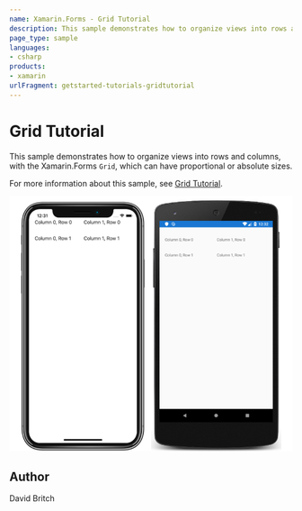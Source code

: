 ```yaml
---
name: Xamarin.Forms - Grid Tutorial
description: This sample demonstrates how to organize views into rows and columns, with the Xamarin.Forms Grid, which can have proportional or absolute sizes.
page_type: sample
languages:
- csharp
products:
- xamarin
urlFragment: getstarted-tutorials-gridtutorial
---
```

# Grid Tutorial

This sample demonstrates how to organize views into rows and columns, with the Xamarin.Forms `Grid`, which can have proportional or absolute sizes.

For more information about this sample, see [Grid Tutorial](https://docs.microsoft.com/xamarin/get-started/tutorials/grid/).

![Grid Tutorial application screenshot](Screenshots/01All.png "Grid Tutorial application screenshot")

## Author

David Britch
